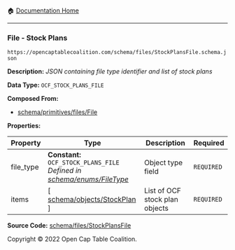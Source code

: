 :house: [Documentation Home](../../../)

---

### File - Stock Plans

`https://opencaptablecoalition.com/schema/files/StockPlansFile.schema.json`

**Description:** _JSON containing file type identifier and list of stock plans_

**Data Type:** `OCF_STOCK_PLANS_FILE`

**Composed From:**

- [schema/primitives/files/File](../../../../schema/primitives/files/File.md)

**Properties:**

| Property  | Type                                                                                                             | Description                    | Required   |
| --------- | ---------------------------------------------------------------------------------------------------------------- | ------------------------------ | ---------- |
| file_type | **Constant:** `OCF_STOCK_PLANS_FILE`</br>_Defined in [schema/enums/FileType](../../../schema/enums/FileType.md)_ | Object type field              | `REQUIRED` |
| items     | [ [schema/objects/StockPlan](../../../schema/objects/StockPlan.md) ]                                             | List of OCF stock plan objects | `REQUIRED` |

**Source Code:** [schema/files/StockPlansFile](../../../schema/files/StockPlansFile.schema.json)

Copyright © 2022 Open Cap Table Coalition.
